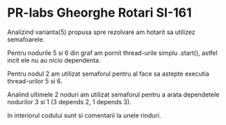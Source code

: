 # PR-labs Gheorghe Rotari SI-161
Analizind varianta(5) propusa spre rezolvare am hotarit sa utilizez semafoarele.

Pentru nodurile 5 si 6 din graf am pornit thread-urile simplu .start(), astfel incit ele nu au nicio dependenta.

Pentru nodul 2 am utilizat semaforul pentru al face sa astepte executia thread-urilor 5 si 6.

Analind ultimele 2 noduri am utilizat semaforul pentru a arata dependetele nodurilor 3 si 1 (3 depends 2, 1 depends 3).

In interiorul codului sunt si comentarii la unele rinduri.

